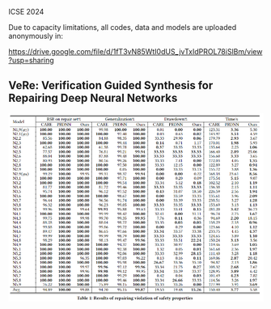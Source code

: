 
ICSE 2024

Due to capacity limitations, all codes, data and models are uploaded anonymously in:

https://drive.google.com/file/d/1fT3vN85WtI0dUS_jvTxIdPROL78iSlBm/view?usp=sharing

## VeRe: Verification Guided Synthesis for Repairing Deep Neural Networks

![weight_histogram](/images/safety.png)
